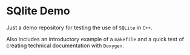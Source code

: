 # SQlite Demo
Just a demo repository for testing the use of `SQLite` in `C++`.

Also includes
an introductory example of a `makefile` and a quick test of creating technical documentation with `Doxygen`.